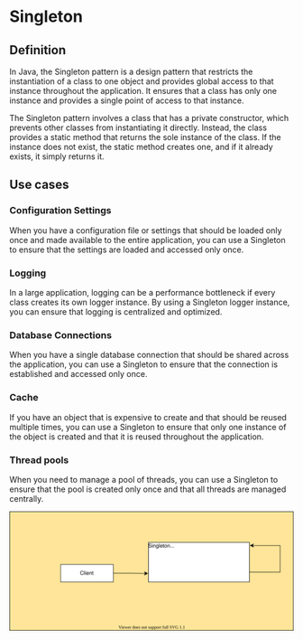 # Singleton

## Definition

In Java, the Singleton pattern is a design pattern that restricts the instantiation of a class to one object and provides global access to that instance throughout the application.
It ensures that a class has only one instance and provides a single point of access to that instance.

The Singleton pattern involves a class that has a private constructor, which prevents other classes from instantiating it directly. 
Instead, the class provides a static method that returns the sole instance of the class.
If the instance does not exist, the static method creates one, and if it already exists, it simply returns it.

## Use cases

### Configuration Settings
When you have a configuration file or settings that should be loaded only once and made available to the entire application,
you can use a Singleton to ensure that the settings are loaded and accessed only once.

### Logging
In a large application, logging can be a performance bottleneck if every class creates its own logger instance.
By using a Singleton logger instance, you can ensure that logging is centralized and optimized.

### Database Connections
When you have a single database connection that should be shared across the application,
you can use a Singleton to ensure that the connection is established and accessed only once.

### Cache
If you have an object that is expensive to create and that should be reused multiple times,
you can use a Singleton to ensure that only one instance of the object is created and that it is reused throughout the application.

### Thread pools
When you need to manage a pool of threads, you can use a Singleton to ensure that the pool is created only once and that all threads are managed centrally.


![Gift store - class diagram](./diagram/singleton.svg)

